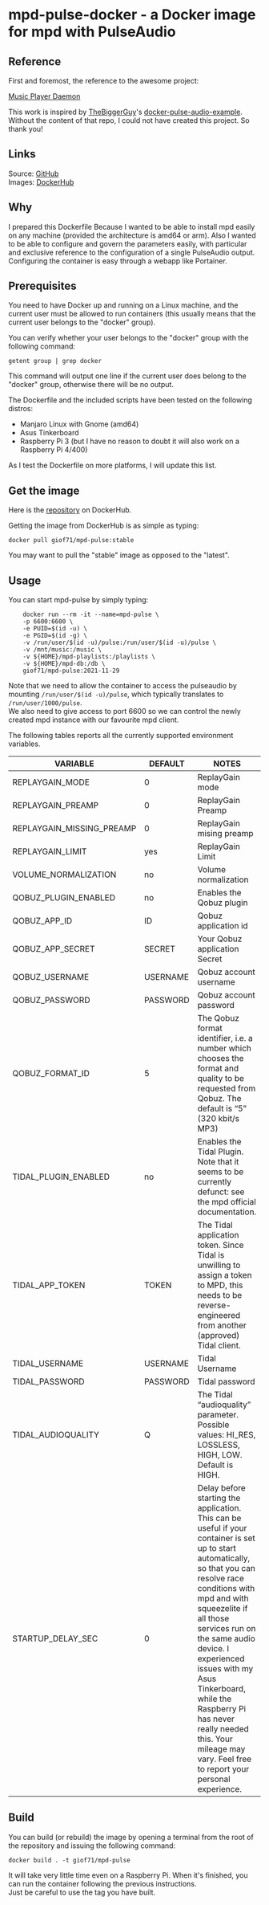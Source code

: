 # mpd-pulse-docker - a Docker image for mpd with PulseAudio

## Reference

First and foremost, the reference to the awesome project:

[Music Player Daemon](https://www.musicpd.org/)

This work is inspired by [TheBiggerGuy](https://github.com/TheBiggerGuy)'s [docker-pulse-audio-example](https://github.com/TheBiggerGuy/docker-pulseaudio-example).
Without the content of that repo, I could not have created this project.
So thank you!
## Links

Source: [GitHub](https://github.com/giof71/mpd-pulse-docker)  
Images: [DockerHub](https://hub.docker.com/r/giof71/mpd-pulse)

## Why

I prepared this Dockerfile Because I wanted to be able to install mpd easily on any machine (provided the architecture is amd64 or arm). Also I wanted to be able to configure and govern the parameters easily, with particular and exclusive reference to the configuration of a single PulseAudio output. Configuring the container is easy through a webapp like Portainer.

## Prerequisites

You need to have Docker up and running on a Linux machine, and the current user must be allowed to run containers (this usually means that the current user belongs to the "docker" group).

You can verify whether your user belongs to the "docker" group with the following command:

`getent group | grep docker`

This command will output one line if the current user does belong to the "docker" group, otherwise there will be no output.

The Dockerfile and the included scripts have been tested on the following distros:

- Manjaro Linux with Gnome (amd64)
- Asus Tinkerboard
- Raspberry Pi 3 (but I have no reason to doubt it will also work on a Raspberry Pi 4/400)

As I test the Dockerfile on more platforms, I will update this list.

## Get the image

Here is the [repository](https://hub.docker.com/repository/docker/giof71/mpd-pulse) on DockerHub.

Getting the image from DockerHub is as simple as typing:

`docker pull giof71/mpd-pulse:stable`

You may want to pull the "stable" image as opposed to the "latest".

## Usage

You can start mpd-pulse by simply typing:

```text
    docker run --rm -it --name=mpd-pulse \
    -p 6600:6600 \
    -e PUID=$(id -u) \
    -e PGID=$(id -g) \
    -v /run/user/$(id -u)/pulse:/run/user/$(id -u)/pulse \
    -v /mnt/music:/music \
    -v ${HOME}/mpd-playlists:/playlists \
    -v ${HOME}/mpd-db:/db \
    giof71/mpd-pulse:2021-11-29
```

Note that we need to allow the container to access the pulseaudio by mounting `/run/user/$(id -u)/pulse`, which typically translates to `/run/user/1000/pulse`.  
We also need to give access to port 6600 so we can control the newly created mpd instance with our favourite mpd client.

The following tables reports all the currently supported environment variables.

| VARIABLE            | DEFAULT         | NOTES                                                                                                                                                                                                                                                                                                                                                         |
| ------------------- | --------------- | ------------------------------------------------------------------------------------------------------------------------------------------------------------------------------------------------------------------------------------------------------------------------------------------------------------------------------------------------------------- |
| REPLAYGAIN_MODE | 0 | ReplayGain mode |
| REPLAYGAIN_PREAMP | 0 | ReplayGain Preamp |
| REPLAYGAIN_MISSING_PREAMP | 0 | ReplayGain mising preamp |
| REPLAYGAIN_LIMIT | yes | ReplayGain Limit |
| VOLUME_NORMALIZATION | no | Volume normalization |
| QOBUZ_PLUGIN_ENABLED     | no | Enables the Qobuz plugin |
| QOBUZ_APP_ID     | ID | Qobuz application id |
| QOBUZ_APP_SECRET     | SECRET | Your Qobuz application Secret |
| QOBUZ_USERNAME     | USERNAME | Qobuz account username |
| QOBUZ_PASSWORD     | PASSWORD | Qobuz account password |
| QOBUZ_FORMAT_ID     | 5 | The Qobuz format identifier, i.e. a number which chooses the format and quality to be requested from Qobuz. The default is “5” (320 kbit/s MP3) |
| TIDAL_PLUGIN_ENABLED       | no             | Enables the Tidal Plugin. Note that it seems to be currently defunct: see the mpd official documentation. |
| TIDAL_APP_TOKEN     | TOKEN | The Tidal application token. Since Tidal is unwilling to assign a token to MPD, this needs to be reverse-engineered from another (approved) Tidal client. |
| TIDAL_USERNAME     | USERNAME | Tidal Username |
| TIDAL_PASSWORD     | PASSWORD | Tidal password |
| TIDAL_AUDIOQUALITY     | Q | 	The Tidal “audioquality” parameter. Possible values: HI_RES, LOSSLESS, HIGH, LOW. Default is HIGH. |
| STARTUP_DELAY_SEC   | 0 | Delay before starting the application. This can be useful if your container is set up to start automatically, so that you can resolve race conditions with mpd and with squeezelite if all those services run on the same audio device. I experienced issues with my Asus Tinkerboard, while the Raspberry Pi has never really needed this. Your mileage may vary. Feel free to report your personal experience. |

## Build

You can build (or rebuild) the image by opening a terminal from the root of the repository and issuing the following command:

`docker build . -t giof71/mpd-pulse`

It will take very little time even on a Raspberry Pi. When it's finished, you can run the container following the previous instructions.  
Just be careful to use the tag you have built.

